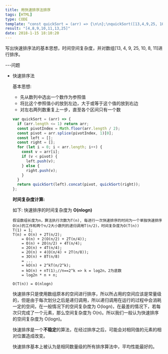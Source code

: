 ```yaml
---
title: 用快速排序法排序
tags: [HTML]
type: CODE
template: "const quickSort = (arr) => {\n\n};\nquickSort([13,4,9,25, 10, 8, 11])"
result: "[4,8,9,10,11,13,25]"
date: 2018-1-15 18:10:20
---
```


写出快速排序法的基本思想，时间空间复杂度，并对数组[13, 4, 9, 25, 10, 8, 11]进行排序。

---问题

- 快速排序法

  基本思想:

  - 先从数列中选出一个数作为参照值
  - 将比这个参照值小的放到左边，大于或等于这个值的放到右边
  - 对左右两列数重复上一步，直至各个区间只有一个数

  ```js
  var quickSort = (arr) => {
    if (arr.length <= 1) return arr;
    const pivotIndex = Math.floor(arr.length / 2);
    const pivot = arr.splice(pivotIndex, 1)[0];
    const left = [];
    const right = [];
    for (let i = 0; i < arr.length; i++) {
      const v = arr[i];
      if (v < pivot) {
        left.push(v);
      } else {
        right.push(v);
      }
    }
    return quickSort(left).concat(pivot, quickSort(right));
  };
  ```

  **时间复杂度计算:**

  如下: 快速排序的时间复杂度为 **O(nlogn)**

  ```
  假设数组长度为n，算法执行次数为T(n), 每进行一次快速排序的时间为一个单独快速排序O(n)的工作和两个n/2大小数列的递归调用T(n/2)，时间复杂度为O(T(n))
  T(1) = 1;
  T(n) = O(n) + 2T(n/2);
      = O(n) + 2(O(n/2) + 2T(n/4));
      = O(n) + 2O(n/2) + 4T(n/4);
      = 2O(n) + 4T(n/4);
      = 2O(n) + 4(O(n/4) + 2T(n/8));
      = 3O(n) + 8T(n/8)
      = ...
      = kO(n) + 2^kT(n/2^k);
      = kO(n) + nT(1);//n==2^k => k = log2n，2为底数
      = log2n * n + n;

  O(T(n)) = O(nlogn)
  ```

  快速排序只是使用数组原本的空间进行排序，所以所占用的空间应该是常量级的，但是由于每次划分之后是递归调用，所以递归调用在运行的过程中会消耗一定的空间，在一般情况下的空间复杂度为 O(logn)，在最差的情况下，若每次只完成了一个元素，那么空间复杂度为 O(n)。所以我们一般认为快速排序的空间复杂度为 O(logn)。

  快速排序是一个**不稳定**的算法，在经过排序之后，可能会对相同值的元素的相对位置造成改变。

  快速排序基本上被认为是相同数量级的所有排序算法中，平均性能最好的。
